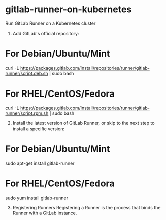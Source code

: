 # gitlab-runner-on-kubernetes
Run GitLab Runner on a Kubernetes cluster

1. Add GitLab's official repository:

# For Debian/Ubuntu/Mint
curl -L https://packages.gitlab.com/install/repositories/runner/gitlab-runner/script.deb.sh | sudo bash

# For RHEL/CentOS/Fedora
curl -L https://packages.gitlab.com/install/repositories/runner/gitlab-runner/script.rpm.sh | sudo bash

2. Install the latest version of GitLab Runner, or skip to the next step to install a specific version:

# For Debian/Ubuntu/Mint
sudo apt-get install gitlab-runner

# For RHEL/CentOS/Fedora
sudo yum install gitlab-runner

3. Registering Runners
Registering a Runner is the process that binds the Runner with a GitLab instance.

